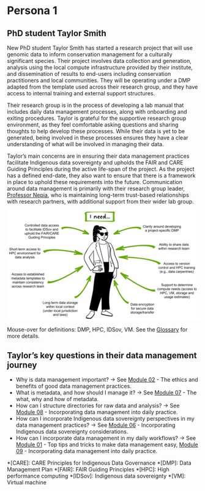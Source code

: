 # Persona 1 

## PhD student Taylor Smith

New PhD student Taylor Smith has started a research project that will use genomic data to inform conservation management for a culturally significant species. Their project involves data collection and generation, analysis using the local compute infrastructure provided by their institute, and dissemination of results to end-users including conservation practitioners and local communities. They will be operating under a DMP adapted from the template used across their research group, and they have access to internal training and external support structures. 

Their research group is in the process of developing a lab manual that includes daily data management processes, along with onboarding and exiting procedures. Taylor is grateful for the supportive research group environment, as they feel comfortable asking questions and sharing thoughts to help develop these processes. While their data is yet to be generated, being involved in these processes ensures they have a clear understanding of what will be involved in managing their data. 

Taylor’s main concerns are in ensuring their data management practices facilitate Indigenous data sovereignty and upholds the FAIR and CARE Guiding Principles during the active life-span of the project. As the project has a defined end-date, they also want to ensure that there is a framework in place to uphold these requirements into the future. Communication around data management is primarily with their research group leader, [Professor Nepia](https://genomicsaotearoa.github.io/data-management-resources/personas/persona3/), who is maintaining long-term trust-based relationships with research partners, with additional support from their wider lab group. 

![The data management needs of PhD student Taylor Smith](../figures/Persona1.png)

Mouse-over for definitions: DMP, HPC, IDSov, VM. See the [Glossary](https://genomicsaotearoa.github.io/data-management-resources/glossary/) for more details. 

## Taylor’s key questions in their data management journey

* Why is data management important? -> See [Module 02](https://genomicsaotearoa.github.io/data-management-resources/modules/module02/) -  The ethics and benefits of good data management practices.
* What is metadata, and how should I manage it? -> See [Module 07](https://genomicsaotearoa.github.io/data-management-resources/modules/module07/) - The what, why and how of metadata.
* How can I structure directories for raw data and analysis? -> See [Module 08](https://genomicsaotearoa.github.io/data-management-resources/modules/module09/) - Incorporating data management into daily practice.
* How can I incorporate Indigenous data sovereignty perspectives in my data management practices? -> See [Module 06](https://genomicsaotearoa.github.io/data-management-resources/modules/module06/) - Incorporating Indigenous data sovereignty considerations.
* How can I incorporate data management in my daily workflows? -> See [Module 01](https://genomicsaotearoa.github.io/data-management-resources/modules/module01/) - Top tips and tricks to make data management easy, [Module 09](https://genomicsaotearoa.github.io/data-management-resources/modules/module09/) - Incorporating data management into daily practice.

*[CARE]: CARE Principles for Indigenous Data Governance
*[DMP]: Data Management Plan
*[FAIR]: FAIR Guiding Principles
*[HPC]: High performance computing
*[IDSov]: Indigenous data sovereignty
*[VM]: Virtual machine